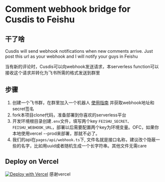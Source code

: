 # Comment webhook bridge for Cusdis to Feishu

## 干了啥
Cusdis will send webhook notifications when new comments arrive. Just post this url as your webhook and I will notify your guys in Feishu

当有新的评论时，Cusdis可以向webhook发送请求，本serverless function可以接收这个请求并转化为飞书所需的格式发送到群里

## 步骤

1. 创建一个飞书群，在群里加入一个机器人 [使用指南](https://open.feishu.cn/document/ukTMukTMukTM/ucTM5YjL3ETO24yNxkjN?lang=zh-CN#-537b966) 并获取webhook地址和secret签名
2. fork本项目clone代码，准备部署到你喜欢的serverless平台
3. 开发环境根目录创建`.env`文件，填写两个key `FEISHU_SECRET`、`FEISHU_WEBHOOK_URL`，部署以后需要配置两个key为环境变量。OFC，如果你本地使用vercel --prod来部署，那就不必了。
4. 我们的api在`pages/api/webhook.ts`下, 文件名就是接口名称，建议改个隐蔽一些的名字，比如用uuid或者随机生成一个长字符串。其他文件无需care

## Deploy on Vercel

[![Deploy with Vercel](https://vercel.com/button)](https://vercel.com/new/clone?repository-url=https%3A%2F%2Fgithub.com%2FLikenttt%2Fcusdis-comment-feishu-webhook&env=FEISHU_WEBHOOK_URL,FEISHU_SECRET&envDescription=FEISHU_WEBHOOK_URL&envLink=https%3A%2F%2Fopen.feishu.cn%2Fdocument%2FukTMukTMukTM%2FucTM5YjL3ETO24yNxkjN%3Flang%3Dzh-CN%23d3815c88)
感谢vercel

